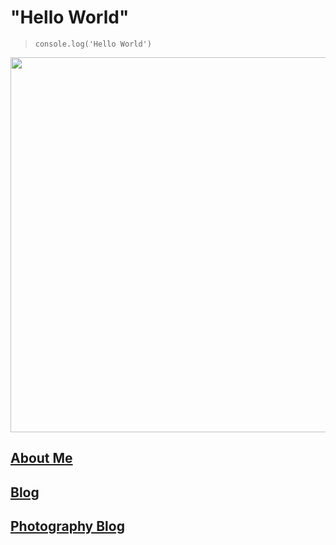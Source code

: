 # "Hello World"

> `console.log('Hello World')`

<p align="center">
  <img src="https://user-images.githubusercontent.com/1103708/63392267-caed2680-c36a-11e9-9072-423ba90cfe50.png" width="600"/>
</p>

## [About Me](https://github.com/mayank23/blog/issues/3)

## [Blog](https://github.com/mayank23/blog/issues)

## [Photography Blog](https://github.com/mayank23/photography-blog/issues)
